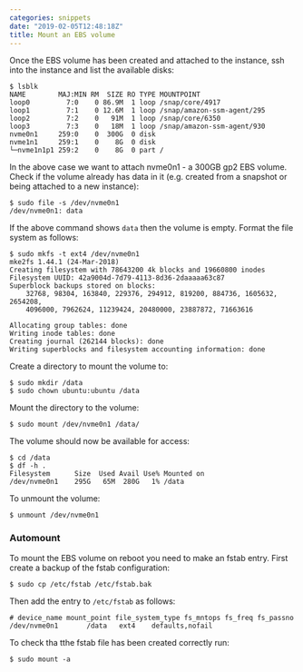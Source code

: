 ```yaml
---
categories: snippets
date: "2019-02-05T12:48:18Z"
title: Mount an EBS volume
---
```


Once the EBS volume has been created and attached to the instance, ssh into the instance and list the available disks:

```
$ lsblk
NAME        MAJ:MIN RM  SIZE RO TYPE MOUNTPOINT
loop0         7:0    0 86.9M  1 loop /snap/core/4917
loop1         7:1    0 12.6M  1 loop /snap/amazon-ssm-agent/295
loop2         7:2    0   91M  1 loop /snap/core/6350
loop3         7:3    0   18M  1 loop /snap/amazon-ssm-agent/930
nvme0n1     259:0    0  300G  0 disk
nvme1n1     259:1    0    8G  0 disk
└─nvme1n1p1 259:2    0    8G  0 part /
```

In the above case we want to attach nvme0n1 - a 300GB gp2 EBS volume. Check if the volume already has data in it (e.g. created from a snapshot or being attached to a new instance):

```
$ sudo file -s /dev/nvme0n1
/dev/nvme0n1: data
```

If the above command shows `data` then the volume is empty. Format the file system as follows:

```
$ sudo mkfs -t ext4 /dev/nvme0n1
mke2fs 1.44.1 (24-Mar-2018)
Creating filesystem with 78643200 4k blocks and 19660800 inodes
Filesystem UUID: 42a9004d-7d79-4113-8d36-2daaaaa63c87
Superblock backups stored on blocks:
	32768, 98304, 163840, 229376, 294912, 819200, 884736, 1605632, 2654208,
	4096000, 7962624, 11239424, 20480000, 23887872, 71663616

Allocating group tables: done
Writing inode tables: done
Creating journal (262144 blocks): done
Writing superblocks and filesystem accounting information: done
```

Create a directory to mount the volume to:

```
$ sudo mkdir /data
$ sudo chown ubuntu:ubuntu /data
```

Mount the directory to the volume:

```
$ sudo mount /dev/nvme0n1 /data/
```

The volume should now be available for access:

```
$ cd /data
$ df -h .
Filesystem      Size  Used Avail Use% Mounted on
/dev/nvme0n1    295G   65M  280G   1% /data
```

To unmount the volume:

```
$ unmount /dev/nvme0n1
```

### Automount

To mount the EBS volume on reboot you need to make an fstab entry. First create a backup of the fstab configuration:

```
$ sudo cp /etc/fstab /etc/fstab.bak
```

Then add the entry to `/etc/fstab` as follows:

```
# device_name mount_point file_system_type fs_mntops fs_freq fs_passno
/dev/nvme0n1       /data   ext4    defaults,nofail  
```

To check tha tthe fstab file has been created correctly run:

```
$ sudo mount -a
```